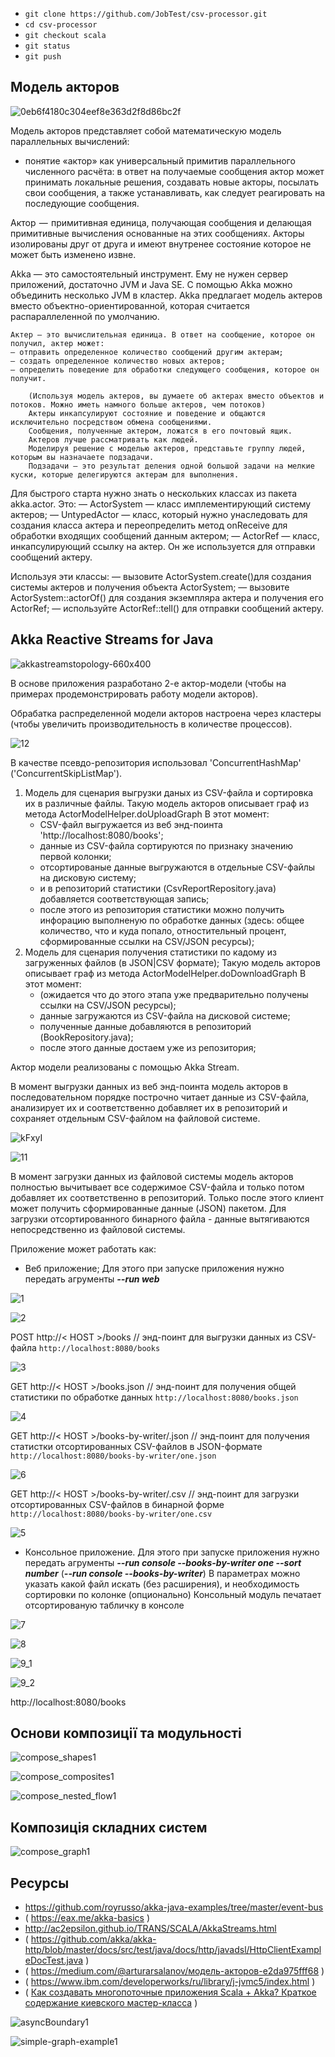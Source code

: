* `git clone https://github.com/JobTest/csv-processor.git`
* `cd csv-processor`
* `git checkout scala`
* `git status`
* `git push`


Модель акторов
--------------

![0eb6f4180c304eef8e363d2f8d86bc2f](0eb6f4180c304eef8e363d2f8d86bc2f.png)

Модель акторов представляет собой математическую модель параллельных вычислений:
- понятие «актор» как универсальный примитив параллельного численного расчёта: 
в ответ на получаемые сообщения актор может принимать локальные решения, создавать новые акторы, посылать свои сообщения, а также устанавливать, как следует реагировать на последующие сообщения.

Актор  —  примитивная единица, получающая сообщения и делающая примитивные вычисления основанные на этих сообщениях. 
Акторы изолированы друг от друга и имеют внутренее состояние которое не может быть изменено извне.

Akka — это самостоятельный инструмент. Ему не нужен сервер приложений, достаточно JVM и Java SE.
С помощью Akka можно объединить несколько JVM в кластер.
Akka предлагает модель актеров вместо объектно-ориентированной, которая считается распараллеленной по умолчанию.

    Актер — это вычислительная единица. В ответ на сообщение, которое он получил, актер может:
    — отправить определенное количество сообщений другим актерам;
    — создать определенное количество новых актеров;
    — определить поведение для обработки следующего сообщения, которое он получит.

        (Используя модель актеров, вы думаете об актерах вместо объектов и потоков. Можно иметь намного больше актеров, чем потоков)
        Актеры инкапсулируют состояние и поведение и общаются исключительно посредством обмена сообщениями. 
        Сообщения, полученные актером, ложатся в его почтовый ящик. 
        Актеров лучше рассматривать как людей. 
        Моделируя решение с моделью актеров, представьте группу людей, которым вы назначаете подзадачи. 
        Подзадачи — это результат деления одной большой задачи на мелкие куски, которые делегируются актерам для выполнения.

Для быстрого старта нужно знать о нескольких классах из пакета akka.actor. Это:
— ActorSystem — класс имплементирующий систему актеров;
— UntypedActor — класс, который нужно унаследовать для создания класса актера и переопределить метод onReceive для обработки входящих сообщений данным актером;
— ActorRef — класс, инкапсулирующий ссылку на актер. Он же используется для отправки сообщений актеру.

Используя эти классы:
— вызовите ActorSystem.create()для создания системы актеров и получения объекта ActorSystem;
— вызовите ActorSystem::actorOf() для создания экземпляра актера и получения его ActorRef;
— используйте ActorRef::tell() для отправки сообщений актеру.



Akka Reactive Streams for Java
------------------------------

![akkastreamstopology-660x400](akkastreamstopology-660x400.png)


В основе приложения разработано 2-е актор-модели (чтобы на примерах продемонстрировать работу модели акторов).

Обрабатка распределенной модели акторов настроена через кластеры (чтобы увеличить производительность в количестве процессов). 

![12](12.jpg)


В качестве псевдо-репозитория использовал 'ConcurrentHashMap' ('ConcurrentSkipListMap').

1. Модель для сценария выгрузки даных из CSV-файла и сортировка их в различные файлы.
   Такую модель акторов описывает граф из метода ActorModelHelper.doUploadGraph
   В этот момент:
   - CSV-файл выгружается из веб энд-поинта 'http://localhost:8080/books';
   - данные из CSV-файла сортируются по признаку значению первой колонки;
   - отсортированые данные выгружаются в отдельные CSV-файлы на дисковую систему;
   - и в репозиторий статистики (CsvReportRepository.java) добавляется соответствующая запись; 
   - после этого из репозитория статистики можно получить инфорацию выполненую по обработке данных (здесь: общее количество, что и куда попало, отностительный процент, сформированные ссылки на CSV/JSON ресурсы);
2. Модель для сценария получения статистики по кадому из загруженных файлов (в JSON|CSV формате);
   Такую модель акторов описывает граф из метода ActorModelHelper.doDownloadGraph
   В этот момент:
   - (ожидается что до этого этапа уже предварительно получены ссылки на CSV/JSON ресурсы);
   - данные загружаются из CSV-файла на дисковой системе;
   - полученные данные добавляются в репозиторий (BookRepository.java);
   - после этого данные достаем уже из репозитория;

Актор модели реализованы с помощью Akka Stream.

В момент выгрузки данных из веб энд-поинта модель акторов в последовательном порядке построчно читает данные из CSV-файла, анализирует их и соответственно добавляет их в репозиторий и сохраняет отдельным CSV-файлом на файловой системе.

![kFxyI](kFxyI.jpg)

![11](11.jpg)


В момент загрузки данных из файловой системы модель акторов полностью вычитывает все содержимое CSV-файла и только потом добавляет их соответственно в репозиторий.
Только после этого клиент может получить сформированные данные (JSON) пакетом.
Для загрузки отсортированного бинарного файла - данные вытягиваются непосредственно из файловой системы.


Приложение может работать как:

- Веб приложение;
  Для этого при запуске приложения нужно передать агрументы **_--run web_**

![1](1.jpg)

![2](2.jpg)


POST
http://< HOST >/books
// энд-поинт для выгрузки данных из CSV-файла
`http://localhost:8080/books`

![3](3.jpg)

GET
http://< HOST >/books.json
// энд-поинт для получения общей статистики по обработке данных
`http://localhost:8080/books.json`

![4](4.jpg)

GET
http://< HOST >/books-by-writer/<PARAM>.json
// энд-поинт для получения статистки отсортированных CSV-файлов в JSON-формате
`http://localhost:8080/books-by-writer/one.json`

![6](6.jpg)

GET
http://< HOST >/books-by-writer/<PARAM>.csv
// энд-поинт для загрузки отсортированных CSV-файлов в бинарной форме
`http://localhost:8080/books-by-writer/one.csv`

![5](5.jpg)


- Консольное приложение.
  Для этого при запуске приложения нужно передать агрументы **_--run console --books-by-writer one --sort number_** (**_--run console --books-by-writer_**)
  В параметрах можно указать какой файл искать (без расширения), и необходимость сортировки по колонке (опционально) 
  Консольный модуль печатает отсортированую табличку в консоле

![7](7.jpg)

![8](8.jpg)

![9_1](9_1.jpg) 

![9_2](9_2.jpg)

http://localhost:8080/books



Основи композиції та модульності
--------------------------------
![compose_shapes1](compose_shapes1.png)

![compose_composites1](compose_composites1.png)

![compose_nested_flow1](compose_nested_flow1.png)


Композиція складних систем
--------------------------
![compose_graph1](compose_graph1.png)



Ресурсы
-------
* https://github.com/royrusso/akka-java-examples/tree/master/event-bus
* ( https://eax.me/akka-basics )
* http://ac2epsilon.github.io/TRANS/SCALA/AkkaStreams.html
* ( https://github.com/akka/akka-http/blob/master/docs/src/test/java/docs/http/javadsl/HttpClientExampleDocTest.java )
* ( https://medium.com/@arturarsalanov/модель-акторов-e2da975fff68 )
* ( https://www.ibm.com/developerworks/ru/library/j-jvmc5/index.html )
* ( [Как создавать многопоточные приложения Scala + Akka? Краткое содержание киевского мастер-класса](https://dataart.ua/news/kak-sozdavat-mnogopotochny-e-prilozheniya-scala-akka-kratkoe-soderzhanie-kievskogo-master-klassa/) )

![asyncBoundary1](asyncBoundary1.png)

![simple-graph-example1](simple-graph-example1.png)

